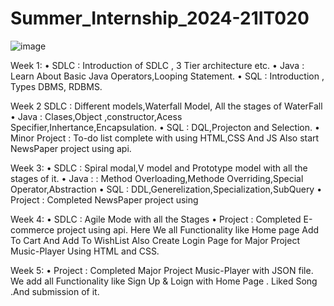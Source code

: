 # Summer_Internship_2024-21IT020
![image](https://github.com/user-attachments/assets/3dde0bc0-062a-4d8a-8ad1-dab07ba3bf27)


Week 1:
• SDLC : Introduction of SDLC , 3 Tier architecture etc.
• Java : Learn About Basic Java Operators,Looping Statement.
• SQL : Introduction , Types DBMS, RDBMS.

Week 2 
SDLC : Different models,Waterfall Model, All the stages of WaterFall
• Java : Clases,Object ,constructor,Acess Specifier,Inhertance,Encapsulation.
• SQL : DQL,Projecton and Selection.
• Minor Project : To-do list complete with using HTML,CSS And JS Also start NewsPaper
project using api.

Week 3:
• SDLC : Spiral modal,V model and Prototype model with all the stages of it.
• Java : : Method Overloading,Methode Overriding,Special Operator,Abstraction
• SQL : DDL,Generelization,Specialization,SubQuery
• Project : Completed NewsPaper project using

Week 4:
• SDLC : Agile Mode with all the Stages
• Project : Completed E-commerce project using api. Here We all Functionality like Home page
Add To Cart And Add To WishList Also Create Login Page for Major Project Music-Player
Using HTML and CSS.

Week 5:
• Project : Completed Major Project Music-Player with JSON file. We add all Functionality like
Sign Up & Loign with Home Page . Liked Song .And submission of it.

